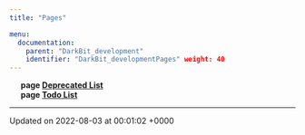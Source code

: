 ```yaml
---
title: "Pages"

menu:
  documentation:
    parent: "DarkBit_development"
    identifier: "DarkBit_developmentPages" weight: 40
---
```



&nbsp;&nbsp;&nbsp;&nbsp;&nbsp;<b>page <a href=/documentation/code/darkbit_development/pages/deprecated/#page-deprecated>Deprecated List<a></b><br>
&nbsp;&nbsp;&nbsp;&nbsp;&nbsp;<b>page <a href=/documentation/code/darkbit_development/pages/todo/#page-todo>Todo List<a></b><br>



-------------------------------

Updated on 2022-08-03 at 00:01:02 +0000
